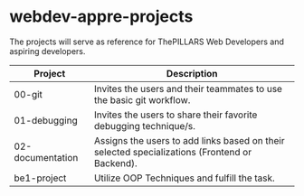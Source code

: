 # webdev-appre-projects
The projects will serve as reference for ThePILLARS Web Developers and aspiring developers.

| Project | Description |
| --- | --- |
| 00-git | Invites the users and their teammates to use the basic git workflow. |
| 01-debugging | Invites the users to share their favorite debugging technique/s. |
| 02-documentation | Assigns the users to add links based on their selected specializations (Frontend or Backend). |
| be1-project | Utilize OOP Techniques and fulfill the task. | 